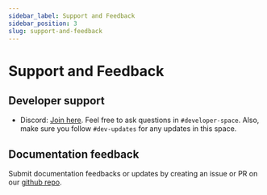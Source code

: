 ```yaml
---
sidebar_label: Support and Feedback
sidebar_position: 3
slug: support-and-feedback
---
```


# Support and Feedback

## Developer support

- Discord: [Join here](https://discord.io/GalxeHQ). Feel free to ask questions in `#developer-space`. Also, make sure you follow `#dev-updates` for any updates in this space.

## Documentation feedback

Submit documentation feedbacks or updates by creating an issue or PR on our [github repo](https://github.com/GalxeHQ/galxe-docs).

